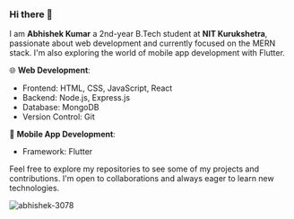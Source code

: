 ### Hi there 👋 
I am **Abhishek Kumar** a 2nd-year B.Tech student at **NIT Kurukshetra**, passionate about web development and currently focused on the MERN stack. I'm also exploring the world of mobile app development with Flutter.

🌐 **Web Development**:
- Frontend: HTML, CSS, JavaScript, React
- Backend: Node.js, Express.js
- Database: MongoDB
- Version Control: Git

📱 **Mobile App Development**:
- Framework: Flutter

Feel free to explore my repositories to see some of my projects and contributions. I'm open to collaborations and always eager to learn new technologies.

![abhishek-3078](https://github-readme-stats.vercel.app/api?username=abhishek-3078)
<!--
**abhishek-3078/abhishek-3078** is a ✨ _special_ ✨ repository because its `README.md` (this file) appears on your GitHub profile.

Here are some ideas to get you started:

- 🔭 I’m currently working on ...

- 👯 I’m looking to collaborate on ...
- 🤔 I’m looking for help with ...
- 💬 Ask me about ...
- 📫 How to reach me: ...
- 😄 Pronouns: ...
- ⚡ Fun fact: ...
-->
